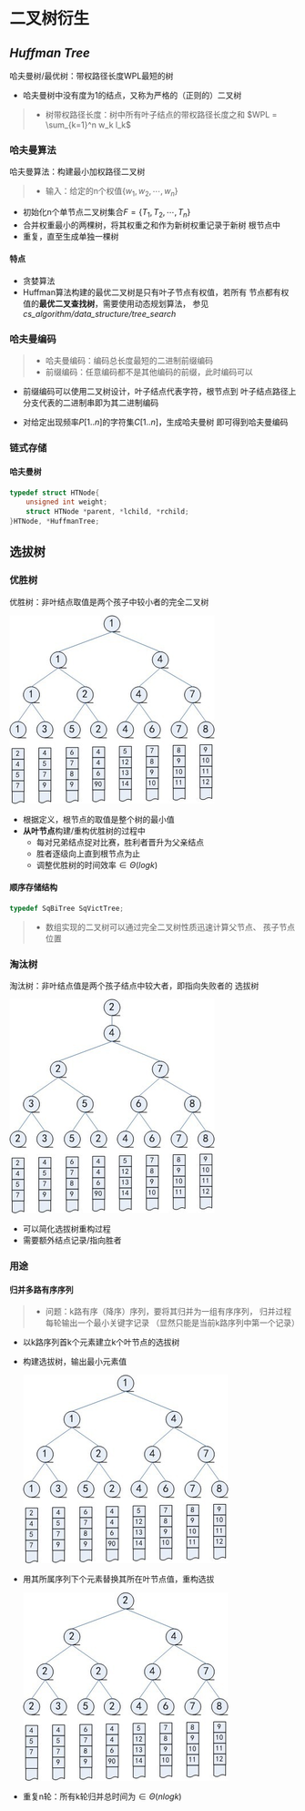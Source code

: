 #	二叉树衍生

##	*Huffman Tree*

哈夫曼树/最优树：带权路径长度WPL最短的树

-	哈夫曼树中没有度为1的结点，又称为严格的（正则的）二叉树

> - 树带权路径长度：树中所有叶子结点的带权路径长度之和
	$WPL = \sum_{k=1}^n w_k l_k$

###	哈夫曼算法

哈夫曼算法：构建最小加权路径二叉树

> - 输入：给定的n个权值$\{w_1, w_2, \cdots, w_n\}$

-	初始化n个单节点二叉树集合$F=\{T_1, T_2, \cdots, T_n\}$
-	合并权重最小的两棵树，将其权重之和作为新树权重记录于新树
	根节点中
-	重复，直至生成单独一棵树

####	特点

-	贪婪算法
-	Huffman算法构建的最优二叉树是只有叶子节点有权值，若所有
	节点都有权值的**最优二叉查找树**，需要使用动态规划算法，
	参见*cs_algorithm/data_structure/tree_search*

###	哈夫曼编码

> - 哈夫曼编码：编码总长度最短的二进制前缀编码
> - 前缀编码：任意编码都不是其他编码的前缀，此时编码可以

-	前缀编码可以使用二叉树设计，叶子结点代表字符，根节点到
	叶子结点路径上分支代表的二进制串即为其二进制编码

-	对给定出现频率$P[1..n]$的字符集$C[1..n]$，生成哈夫曼树
	即可得到哈夫曼编码

###	链式存储

####	哈夫曼树

```c
typedef struct HTNode{
	unsigned int weight;
	struct HTNode *parent, *lchild, *rchild;
}HTNode, *HuffmanTree;
```

##	选拔树

###	优胜树

优胜树：非叶结点取值是两个孩子中较小者的完全二叉树

![tree_winner_structure](imgs/tree_winner_structure.png)

-	根据定义，根节点的取值是整个树的最小值
-	**从叶节点**构建/重构优胜树的过程中
	-	每对兄弟结点捉对比赛，胜利者晋升为父亲结点
	-	胜者逐级向上直到根节点为止
	-	调整优胜树的时间效率$\in \Theta(logk)$

####	顺序存储结构

```c
typedef SqBiTree SqVictTree;
```

> - 数组实现的二叉树可以通过完全二叉树性质迅速计算父节点、
	孩子节点位置

###	淘汰树

淘汰树：非叶结点值是两个孩子结点中较大者，即指向失败者的
选拔树

![tree_loser_structure](imgs/tree_loser_structure.png)

-	可以简化选拔树重构过程
-	需要额外结点记录/指向胜者

###	用途

####	归并多路有序序列

> - 问题：k路有序（降序）序列，要将其归并为一组有序序列，
	归并过程每轮输出一个最小关键字记录
	（显然只能是当前k路序列中第一个记录）

-	以k路序列首k个元素建立k个叶节点的选拔树

-	构建选拔树，输出最小元素值

	![tree_winner_structure](imgs/tree_winner_structure.png)

-	用其所属序列下个元素替换其所在叶节点值，重构选拔

	![tree_winner_reconstruct](imgs/tree_winner_reconstruct.png)

-	重复n轮：所有k轮归并总时间为$\in \Theta(nlogk)$

